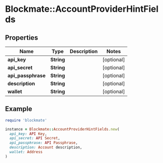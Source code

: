 # Blockmate::AccountProviderHintFields

## Properties

| Name | Type | Description | Notes |
| ---- | ---- | ----------- | ----- |
| **api_key** | **String** |  | [optional] |
| **api_secret** | **String** |  | [optional] |
| **api_passphrase** | **String** |  | [optional] |
| **description** | **String** |  | [optional] |
| **wallet** | **String** |  | [optional] |

## Example

```ruby
require 'blockmate'

instance = Blockmate::AccountProviderHintFields.new(
  api_key: API Key,
  api_secret: API Secret,
  api_passphrase: API Passphrase,
  description: Account description,
  wallet: Address
)
```

